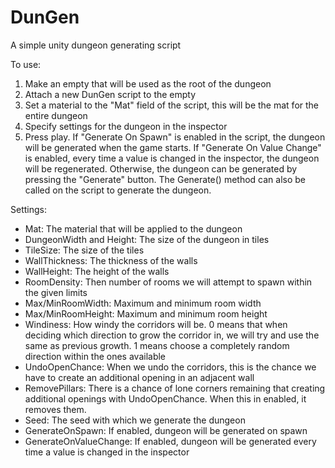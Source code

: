 # DunGen
A simple unity dungeon generating script

To use:

1. Make an empty that will be used as the root of the dungeon
2. Attach a new DunGen script to the empty
3. Set a material to the "Mat" field of the script, this will be the mat for the entire dungeon
4. Specify settings for the dungeon in the inspector
5. Press play. If "Generate On Spawn" is enabled in the script, the dungeon will be generated when the game starts. If "Generate On Value Change" is enabled, every time a value is changed in the inspector, the dungeon will be regenerated. Otherwise, the dungeon can be generated by pressing the "Generate" button. The Generate() method can also be called on the script to generate the dungeon.

Settings:

- Mat: The material that will be applied to the dungeon
- DungeonWidth and Height: The size of the dungeon in tiles
- TileSize: The size of the tiles
- WallThickness: The thickness of the walls
- WallHeight: The height of the walls
- RoomDensity: Then number of rooms we will attempt to spawn within the given limits
- Max/MinRoomWidth: Maximum and minimum room width
- Max/MinRoomHeight: Maximum and minimum room height
- Windiness: How windy the corridors will be. 0 means that when deciding which direction to grow the corridor in, we will try and use the same as previous growth. 1 means choose a completely random direction within the ones available
- UndoOpenChance: When we undo the corridors, this is the chance we have to create an additional opening in an adjacent wall
- RemovePillars: There is a chance of lone corners remaining that creating additional openings with UndoOpenChance. When this in enabled, it removes them.
- Seed: The seed with which we generate the dungeon
- GenerateOnSpawn: If enabled, dungeon will be generated on spawn
- GenerateOnValueChange: If enabled, dungeon will be generated every time a value is changed in the inspector
